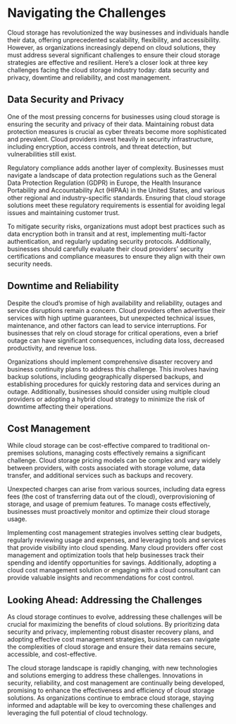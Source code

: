 # Navigating the Challenges

Cloud storage has revolutionized the way businesses and individuals handle their data, offering unprecedented scalability, flexibility, and accessibility. However, as organizations increasingly depend on cloud solutions, they must address several significant challenges to ensure their cloud storage strategies are effective and resilient. Here’s a closer look at three key challenges facing the cloud storage industry today: data security and privacy, downtime and reliability, and cost management.

## **Data Security and Privacy**

One of the most pressing concerns for businesses using cloud storage is ensuring the security and privacy of their data. Maintaining robust data protection measures is crucial as cyber threats become more sophisticated and prevalent. Cloud providers invest heavily in security infrastructure, including encryption, access controls, and threat detection, but vulnerabilities still exist.

Regulatory compliance adds another layer of complexity. Businesses must navigate a landscape of data protection regulations such as the General Data Protection Regulation (GDPR) in Europe, the Health Insurance Portability and Accountability Act (HIPAA) in the United States, and various other regional and industry-specific standards. Ensuring that cloud storage solutions meet these regulatory requirements is essential for avoiding legal issues and maintaining customer trust.

To mitigate security risks, organizations must adopt best practices such as data encryption both in transit and at rest, implementing multi-factor authentication, and regularly updating security protocols. Additionally, businesses should carefully evaluate their cloud providers’ security certifications and compliance measures to ensure they align with their own security needs.

## **Downtime and Reliability**

Despite the cloud’s promise of high availability and reliability, outages and service disruptions remain a concern. Cloud providers often advertise their services with high uptime guarantees, but unexpected technical issues, maintenance, and other factors can lead to service interruptions. For businesses that rely on cloud storage for critical operations, even a brief outage can have significant consequences, including data loss, decreased productivity, and revenue loss.

Organizations should implement comprehensive disaster recovery and business continuity plans to address this challenge. This involves having backup solutions, including geographically dispersed backups, and establishing procedures for quickly restoring data and services during an outage. Additionally, businesses should consider using multiple cloud providers or adopting a hybrid cloud strategy to minimize the risk of downtime affecting their operations.

## **Cost Management**

While cloud storage can be cost-effective compared to traditional on-premises solutions, managing costs effectively remains a significant challenge. Cloud storage pricing models can be complex and vary widely between providers, with costs associated with storage volume, data transfer, and additional services such as backups and recovery.

Unexpected charges can arise from various sources, including data egress fees (the cost of transferring data out of the cloud), overprovisioning of storage, and usage of premium features. To manage costs effectively, businesses must proactively monitor and optimize their cloud storage usage.

Implementing cost management strategies involves setting clear budgets, regularly reviewing usage and expenses, and leveraging tools and services that provide visibility into cloud spending. Many cloud providers offer cost management and optimization tools that help businesses track their spending and identify opportunities for savings. Additionally, adopting a cloud cost management solution or engaging with a cloud consultant can provide valuable insights and recommendations for cost control.

## **Looking Ahead: Addressing the Challenges**

As cloud storage continues to evolve, addressing these challenges will be crucial for maximizing the benefits of cloud solutions. By prioritizing data security and privacy, implementing robust disaster recovery plans, and adopting effective cost management strategies, businesses can navigate the complexities of cloud storage and ensure their data remains secure, accessible, and cost-effective.

The cloud storage landscape is rapidly changing, with new technologies and solutions emerging to address these challenges. Innovations in security, reliability, and cost management are continually being developed, promising to enhance the effectiveness and efficiency of cloud storage solutions. As organizations continue to embrace cloud storage, staying informed and adaptable will be key to overcoming these challenges and leveraging the full potential of cloud technology.
